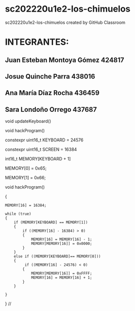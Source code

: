 # sc202220u1e2-los-chimuelos
sc202220u1e2-los-chimuelos created by GitHub Classroom

# INTEGRANTES: 
## Juan Esteban Montoya Gómez 424817
## Josue Quinche Parra 438016
## Ana María Díaz Rocha 436459
## Sara Londoño Orrego 437687


void updateKeyboard()

void hackProgram()

constexpr uint16_t KEYBOARD = 24576

constexpr uint16_t SCREEN = 16384

int16_t MEMORY[KEYBOARD + 1]


    
MEMORY[0] = 0x65;
        
    

    
MEMORY[1] = 0x66;
        
   


void hackProgram()

{

    MEMORY[16] = 16384;

    while (true)
    {
        if (MEMORY[KEYBOARD] == MEMORY[1])
        {
            if ((MEMORY[16] - 16384) > 0)
            {
                MEMORY[16] = MEMORY[16] - 1;
                MEMORY[MEMORY[16]] = 0x0000;
            }
        }
        else if ((MEMORY[KEYBOARD]== MEMORY[0]))
        {
             if ((MEMORY[16] - 24576) < 0)
            {
                MEMORY[MEMORY[16]] = 0xFFFF;
                MEMORY[16] = MEMORY[16] + 1;
            }
        }
       
    }
}
//
